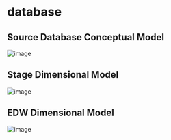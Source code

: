 # database

## Source Database Conceptual Model
![image](https://user-images.githubusercontent.com/71009398/207810776-8213b711-b68a-47cd-a598-6fbd02b4dee4.png)

## Stage Dimensional Model
![image](https://user-images.githubusercontent.com/71009398/207811299-5729ec58-5b23-4e4a-a1de-1f3c61ea0d17.png)

## EDW Dimensional Model
![image](https://user-images.githubusercontent.com/71009398/207811917-e914a9c0-b086-4326-84d3-f6110d8f7562.png)
